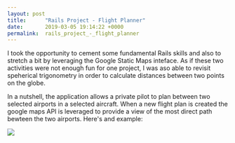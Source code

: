 ```yaml
---
layout: post
title:      "Rails Project - Flight Planner"
date:       2019-03-05 19:14:22 +0000
permalink:  rails_project_-_flight_planner
---
```



I took the opportunity to cement some fundamental Rails skills and also to stretch a bit by leveraging the Google Static Maps inteface.  As if these two activities were not enough fun for one project, I was aso able to revisit speherical trigonometry in order to calculate distances between two points on the globe.

In a nutshell, the application allows a private pilot to plan between two selected airports in a selected aircraft.  When a new flight plan is created the google maps API is leveraged to provide a view of the most direct path bewteen the two airports.  Here's and example:

![](https://drive.google.com/open?id=14vtPJuEGXCtcNoNo2Sdd_RuKiML4pRPV)




